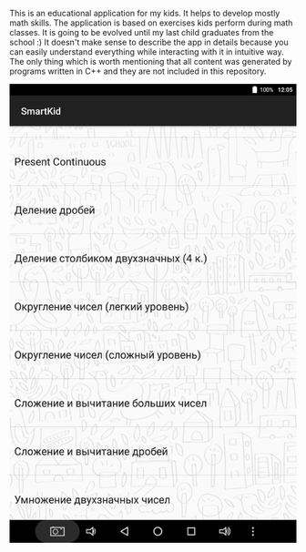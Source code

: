This is an educational application for my kids. It helps to develop mostly math
skills. The application is based on exercises kids perform during math classes.
It is going to be evolved until my last child graduates from the school :) It
doesn't make sense to describe the app in details because you can easily
understand everything while interacting with it in intuitive way. The only
thing which is worth mentioning that all content was generated by programs
written in C++ and they are not included in this repository.

![Screenshot](docs/images/Screenshot_20190102-120553.png)
